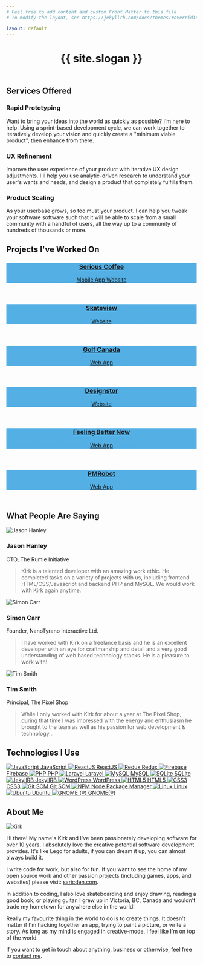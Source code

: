 ```yaml
---
# Feel free to add content and custom Front Matter to this file.
# To modify the layout, see https://jekyllrb.com/docs/themes/#overriding-theme-defaults

layout: default
---
```

<header id="header-banner" class="secondary">
  <div class="centerblock sm text-center">
    <h1>{{ site.slogan }}</h1>
  </div>
</header>

<div class="centerblock">

  <h2>Services Offered</h2>
  <div class="cols">
    <div class="col service">
      <div class="img" style="background-image:url(/assets/rapid-prototyping.svg);"></div>
      <h3>Rapid Prototyping</h3>
      <p>Want to bring your ideas into the world as quickly as possible? I'm here to help. Using a sprint-based development cycle, we can work together to iteratively develop your vision and quickly create a "minimum viable product", then enhance from there.</p>
    </div>
    <div class="col service">
      <div class="img" style="background-image:url(/assets/ux-refinement.svg);"></div>
      <h3>UX Refinement</h3>
      <p>Improve the user experience of your product with iterative UX design adjustments. I'll help you use analytic-driven research to understand your user's wants and needs, and design a product that completely fulfills them.</p>
    </div>
    <div class="col service">
      <div class="img" style="background-image:url(/assets/product-scaling.svg);"></div>
      <h3>Product Scaling</h3>
      <p>As your userbase grows, so too must your product. I can help you tweak your software software such that it will be able to scale from a small community with a handful of users, all the way up to a community of hundreds of thousands or more.</p>
    </div>
  </div>

  <h2>Projects I've Worked On</h2>
  <div class="slideshow">
      <a href="" class="slide">
        <div style="background-image:linear-gradient(rgba(12, 142, 218, 0.7), rgba(12, 142, 218, 0.7)), url(/assets/screenshots/serious.jpg);">
          <header>
            <h3>Serious Coffee</h3>
            <span class="tag">Mobile App</span>
            <span class="tag">Website</span>
          </header>
        </div>
      </a>
      <a href="" class="slide">
        <div style="background-image:linear-gradient(rgba(12, 142, 218, 0.7), rgba(12, 142, 218, 0.7)), url(/assets/screenshots/skateview.jpg);">
          <header>
            <h3>Skateview</h3>
            <span class="tag">Website</span>
          </header>
        </div>
      </a>
      <a href="" class="slide">
        <div style="background-image:linear-gradient(rgba(12, 142, 218, 0.7), rgba(12, 142, 218, 0.7)), url(/assets/screenshots/golf-canada.jpg);">
          <header>
            <h3>Golf Canada</h3>
            <span class="tag">Web App</span>
          </header>
        </div>
      </a>
  </div>
  <div class="slideshow">
      <a href="" class="slide">
        <div style="background-image:linear-gradient(rgba(12, 142, 218, 0.7), rgba(12, 142, 218, 0.7)), url(/assets/screenshots/designstor.jpg);">
          <header>
            <h3>Designstor</h3>
            <span class="tag">Website</span>
          </header>
        </div>
      </a>
      <a href="" class="slide">
        <div style="background-image:linear-gradient(rgba(12, 142, 218, 0.7), rgba(12, 142, 218, 0.7)), url(/assets/screenshots/fbn.jpg);">
          <header>
            <h3>Feeling Better Now</h3>
            <span class="tag">Web App</span>
          </header>
        </div>
      </a>
      <a href="" class="slide">
        <div style="background-image:linear-gradient(rgba(12, 142, 218, 0.7), rgba(12, 142, 218, 0.7)), url(/assets/screenshots/pmr.jpg);">
          <header>
            <h3>PMRobot</h3>
            <span class="tag">Web App</span>
          </header>
        </div>
      </a>
  </div>

  <h2>What People Are Saying</h2>
  <div class="cols">
    <div class="col testimony">
      <img src="/assets/people/jason.jpg" alt="Jason Hanley" />
      <h3>Jason Hanley</h3>
      <span class="title">
        CTO, The Rumie Initiative
      </span>
      <blockquote>
        <p>Kirk is a talented developer with an amazing work ethic. He completed tasks on a variety of projects with us, including frontend HTML/CSS/Javascript and backend PHP and MySQL. We would work with Kirk again anytime.</p>
      </blockquote>
    </div>
    <div class="col testimony">
      <img src="/assets/people/simon.jpg" alt="Simon Carr" />
      <h3>Simon Carr</h3>
      <span class="title">
        Founder, NanoTyrano Interactive Ltd.
      </span>
      <blockquote>
        <p>I have worked with Kirk on a freelance basis and he is an excellent developer with an eye for craftmanship and detail and a very good understanding of web based technology stacks. He is a pleasure to work with!</p>
      </blockquote>
    </div>
    <div class="col testimony">
      <img src="/assets/people/tim.jpg" alt="Tim Smith" />
      <h3>Tim Smith</h3>
      <span class="title">
        Principal, The Pixel Shop
      </span>
      <blockquote>
        <p>While I only worked with Kirk for about a year at The Pixel Shop, during that time I was impressed with the energy and enthusiasm he brought to the team as well as his passion for web development & technology...</p>
      </blockquote>
    </div>
  </div>

  <h2>Technologies I Use</h2>
  <div class="tech-logos">
    <a href="https://en.wikipedia.org/wiki/JavaScript" target="_blank">
      <img src="/assets/techlogos/js.png" alt="JavaScript">
      JavaScript
    </a>
    <a href="https://reactjs.org/" target="_blank">
      <img src="/assets/techlogos/react.png" alt="ReactJS">
      ReactJS
    </a>
    <a href="https://redux.js.org/" target="_blank">
      <img src="/assets/techlogos/redux.png" alt="Redux">
      Redux
    </a>
    <a href="https://firebase.google.com/" target="_blank">
      <img src="/assets/techlogos/firebase.png" alt="Firebase">
      Firebase
    </a>
    <a href="http://www.php.net/" target="_blank">
      <img src="/assets/techlogos/php.png" alt="PHP">
      PHP
    </a>
    <a href="https://laravel.com/" target="_blank">
      <img src="/assets/techlogos/laravel.png" alt="Laravel">
      Laravel
    </a>
    <a href="https://www.mysql.com/" target="_blank">
      <img src="/assets/techlogos/mysql.png" alt="MySQL">
      MySQL
    </a>
    <a href="https://www.sqlite.org/" target="_blank">
      <img src="/assets/techlogos/sqlite.png" alt="SQLite">
      SQLite
    </a>
    <a href="https://jekyllrb.com/" target="_blank">
      <img src="/assets/techlogos/jekyllrb.png" alt="JekyllRB">
      JekyllRB
    </a>
    <a href="https://wordpress.org/" target="_blank">
      <img src="/assets/techlogos/wordpress.png" alt="WordPress">
      WordPress
    </a>
    <a href="https://en.wikipedia.org/wiki/HTML5" target="_blank">
      <img src="/assets/techlogos/html5.png" alt="HTML5">
      HTML5
    </a>
    <a href="https://en.wikipedia.org/wiki/Cascading_Style_Sheets" target="_blank">
      <img src="/assets/techlogos/css3.png" alt="CSS3">
      CSS3
    </a>
    <a href="https://git-scm.com/" target="_blank">
      <img src="/assets/techlogos/git.png" alt="Git SCM">
      Git SCM
    </a>
    <a href="https://www.npmjs.com/" target="_blank">
      <img src="/assets/techlogos/npm.png" alt="NPM">
      Node Package Manager
    </a>
    <a href="https://en.wikipedia.org/wiki/Linux" target="_blank">
      <img src="/assets/techlogos/linux.png" alt="Linux">
      Linux
    </a>
    <a href="https://www.ubuntu.com/" target="_blank">
      <img src="/assets/techlogos/ubuntu.png" alt="Ubuntu">
      Ubuntu
    </a>
    <a href="https://www.gnome.org/" target="_blank">
      <img src="/assets/techlogos/gnome.png" alt="GNOME (®)">
      GNOME(®)
    </a>
  </div>

  <h2>About Me</h2>
  <div class="about">
    <img src="/assets/people/kirk.jpg" alt="Kirk" />
    <p>Hi there! My name's Kirk and I've been passionately developing software for over 10 years. I absolutely love the creative potential software development provides. It's like Lego for adults, if you can dream it up, you can almost always build it.</p>
    <p>I write code for work, but also for fun. If you want to see the home of my open source work and other passion projects (including games, apps, and websites) please visit: <a href="//saricden.com" target="_blank">saricden.com</a>.</p>
    <p>In addition to coding, I also love skateboarding and enjoy drawing, reading a good book, or playing guitar. I grew up in Victoria, BC, Canada and wouldn't trade my hometown for anywhere else in the world!</p>
    <p>Really my favourite thing in the world to do is to create things. It doesn't matter if I'm hacking together an app, trying to paint a picture, or write a story. As long as my mind is engaged in creative-mode, I feel like I'm on top of the world.</p>
    <p>If you want to get in touch about anything, business or otherwise, feel free to <a href="" data-scrollto="contact_me">contact me</a>.</p>
  </div>

</div>